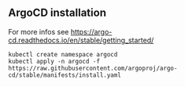 ## ArgoCD installation

For more infos see https://argo-cd.readthedocs.io/en/stable/getting_started/

``` shell
kubectl create namespace argocd
kubectl apply -n argocd -f https://raw.githubusercontent.com/argoproj/argo-cd/stable/manifests/install.yaml
```

